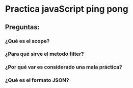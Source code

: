 # Practica javaScript ping pong

## Preguntas:

### ¿Qué es el scope?
### ¿Para qué sirve el metodo filter?
### ¿Por qué var es considerado una mala práctica?
### ¿Qué es el formato JSON?